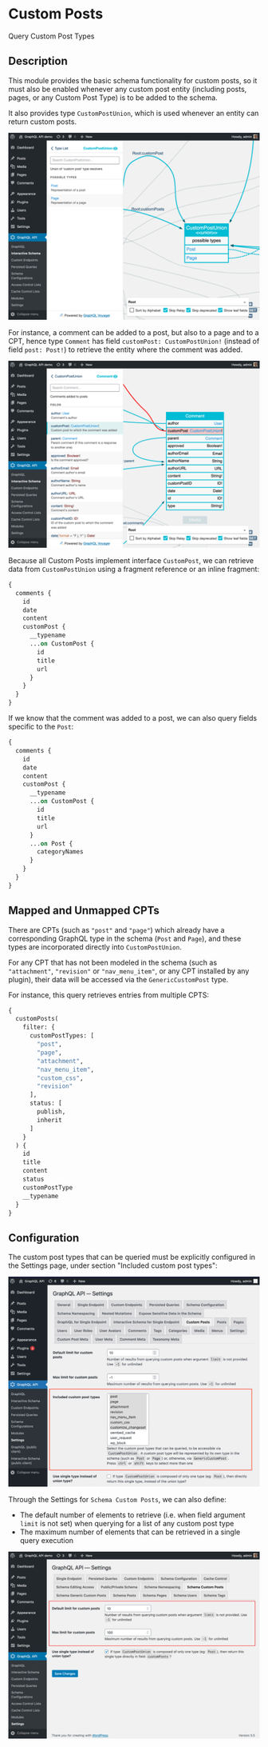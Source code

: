 # Custom Posts

Query Custom Post Types

## Description

This module provides the basic schema functionality for custom posts, so it must also be enabled whenever any custom post entity (including posts, pages, or any Custom Post Type) is to be added to the schema.

It also provides type `CustomPostUnion`, which is used whenever an entity can return custom posts.

![`CustomPostUnion` type](../../images/interactive-schema-custompost-union.png "`CustomPostUnion` type")

For instance, a comment can be added to a post, but also to a page and to a CPT, hence type `Comment` has field `customPost: CustomPostUnion!` (instead of field `post: Post!`) to retrieve the entity where the comment was added.

![`Comment` type](../../images/interactive-schema-comment.png "`Comment` type")

Because all Custom Posts implement interface `CustomPost`, we can retrieve data from `CustomPostUnion` using a fragment reference or an inline fragment:

```graphql
{
  comments {
    id
    date
    content
    customPost {
      __typename
      ...on CustomPost {
        id
        title
        url
      }
    }
  }
}
```

If we know that the comment was added to a post, we can also query fields specific to the `Post`:

```graphql
{
  comments {
    id
    date
    content
    customPost {
      __typename
      ...on CustomPost {
        id
        title
        url
      }
      ...on Post {
        categoryNames
      }
    }
  }
}
```

## Mapped and Unmapped CPTs

There are CPTs (such as `"post"` and `"page"`) which already have a corresponding GraphQL type in the schema (`Post` and `Page`), and these types are incorporated directly into `CustomPostUnion`.

For any CPT that has not been modeled in the schema (such as `"attachment"`, `"revision"` or `"nav_menu_item"`, or any CPT installed by any plugin), their data will be accessed via the `GenericCustomPost` type.

For instance, this query retrieves entries from multiple CPTS:

```graphql
{
  customPosts(
    filter: {
      customPostTypes: [
        "post",
        "page",
        "attachment",
        "nav_menu_item",
        "custom_css",
        "revision"
      ],
      status: [
        publish,
        inherit
      ]
    }
  ) {
    id
    title
    content
    status
    customPostType
    __typename
  }
}
```

## Configuration

The custom post types that can be queried must be explicitly configured in the Settings page, under section "Included custom post types":

![Selecting the allowed Custom Post Types in the Settings](../../images/customposts-settings-queryable-cpts.png "Selecting the allowed Custom Post Types in the Settings")

Through the Settings for `Schema Custom Posts`, we can also define:

- The default number of elements to retrieve (i.e. when field argument `limit` is not set) when querying for a list of any custom post type
- The maximum number of elements that can be retrieved in a single query execution

![Settings for Custom Post limits](../../images/settings-customposts-limits.png "Settings for Custom Post limits")
